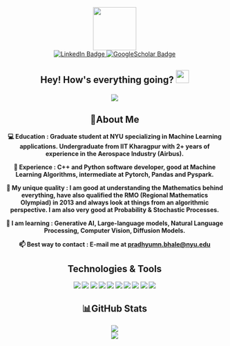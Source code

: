 <div id="header" align="center">
  <img src="https://media.giphy.com/media/lP8xu5t2DLGG045H8F/giphy.gif" width="100"/>
</div>

<div id="badges" align="center">
  <a href="https://www.linkedin.com/in/pradhyumn-bhale/">
    <img src="https://img.shields.io/badge/LinkedIn-blue?style=for-the-badge&logo=linkedin&logoColor=white" alt="LinkedIn Badge"/>
  </a>
  
  <a href="https://scholar.google.com/citations?user=0OBfT6IAAAAJ&hl=en">
    <img src="https://img.shields.io/badge/Google%20Scholar-blue?style=for-the-badge&logo=Google&logoColor=white" alt="GoogleScholar Badge"/>
  </a>
</div>

<div id="counter" align="center">
<img src="https://komarev.com/ghpvc/?username=pradhyumn&style=flat-square&color=blue" alt=""/>
</div>

<h2>
<div id="wave" align="center">
Hey! How's everything going?
<img src="https://media.giphy.com/media/hvRJCLFzcasrR4ia7z/giphy.gif" width="30px"/>
</div>

<p align="center">
    <a href="https://github.com/pradhyumn/pradhyumn">
        <img src="https://readme-typing-svg.herokuapp.com?color=%9370DB7&center=true&vCenter=true&lines=Welcome+to+Pradhyumn's+profile!;Graduate+student+at+NYU;Experienced+C%2B%2B+developer+;Good+at+Machine+Learning+Algorithms+;Intermediate+Python+developer+;Jack+of+all+trades!">
    </a>
</p>
</h2>
<h4>
<div align="center">

## 💫About Me

💻 Education : Graduate student at NYU specializing in Machine Learning applications. Undergraduate from IIT Kharagpur with 2+ years of experience in the Aerospace Industry (Airbus).

💼 Experience : C++ and Python software developer, good at Machine Learning Algorithms, intermediate at Pytorch, Pandas and Pyspark.
  
🔭 My unique quality : I am good at understanding the Mathematics behind everything, have also qualified the RMO (Regional Mathematics Olympiad) in 2013 and always look at things from an algorithmic perspective. I am also very good at Probability & Stochastic Processes.
  
🌱 I am learning : Generative AI, Large-language models, Natural Language Processing, Computer Vision, Diffusion Models.
  
📫 Best way to contact : E-mail me at pradhyumn.bhale@nyu.edu

## Technologies & Tools
![](https://img.shields.io/badge/Code-C++-informational?style=flat&logo=C&logoColor=white&color=2bbc8a)
![](https://img.shields.io/badge/Code-Python-informational?style=flat&logo=python&logoColor=white&color=2bbc8a)
![](https://img.shields.io/badge/Code-PySpark-informational?style=flat&logo=apachespark&logoColor=white&color=2bbc8a)
![](https://img.shields.io/badge/OS-Linux-informational?style=flat&logo=linux&logoColor=white&color=2bbc8a)
![](https://img.shields.io/badge/Code-React-informational?style=flat&logo=react&logoColor=white&color=2bbc8a)
![](https://img.shields.io/badge/Shell-Bash-informational?style=flat&logo=gnu-bash&logoColor=white&color=2bbc8a)
![](https://img.shields.io/badge/Tools-PostgreSQL-informational?style=flat&logo=postgresql&logoColor=white&color=2bbc8a)
![](https://img.shields.io/badge/Tools-MongoDB-informational?style=flat&logo=mongodb&logoColor=white&color=2bbc8a)
![](https://img.shields.io/badge/Tools-Docker-informational?style=flat&logo=docker&logoColor=white&color=2bbc8a)
![](https://img.shields.io/badge/Cloud-AWS-informational?style=flat&logo=amazon&logoColor=white&color=2bbc8a)

## 📊GitHub Stats
![](https://github-readme-stats.vercel.app/api?username=pradhyumn&theme=radical&hide_border=false&include_all_commits=true&count_private=true)<br/>
![](https://github-readme-stats.vercel.app/api/top-langs/?username=pradhyumn&theme=radical&hide_border=false&include_all_commits=true&count_private=true&layout=compact)


</h4>

